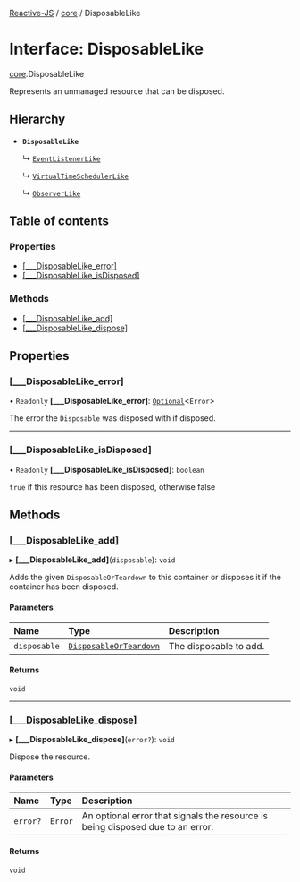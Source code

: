 [Reactive-JS](../README.md) / [core](../modules/core.md) / DisposableLike

# Interface: DisposableLike

[core](../modules/core.md).DisposableLike

Represents an unmanaged resource that can be disposed.

## Hierarchy

- **`DisposableLike`**

  ↳ [`EventListenerLike`](core.EventListenerLike.md)

  ↳ [`VirtualTimeSchedulerLike`](core.VirtualTimeSchedulerLike.md)

  ↳ [`ObserverLike`](core.ObserverLike.md)

## Table of contents

### Properties

- [[\_\_\_DisposableLike\_error]](core.DisposableLike.md#[___disposablelike_error])
- [[\_\_\_DisposableLike\_isDisposed]](core.DisposableLike.md#[___disposablelike_isdisposed])

### Methods

- [[\_\_\_DisposableLike\_add]](core.DisposableLike.md#[___disposablelike_add])
- [[\_\_\_DisposableLike\_dispose]](core.DisposableLike.md#[___disposablelike_dispose])

## Properties

### [\_\_\_DisposableLike\_error]

• `Readonly` **[\_\_\_DisposableLike\_error]**: [`Optional`](../modules/functions.md#optional)<`Error`\>

The error the `Disposable` was disposed with if disposed.

___

### [\_\_\_DisposableLike\_isDisposed]

• `Readonly` **[\_\_\_DisposableLike\_isDisposed]**: `boolean`

`true` if this resource has been disposed, otherwise false

## Methods

### [\_\_\_DisposableLike\_add]

▸ **[___DisposableLike_add]**(`disposable`): `void`

Adds the given `DisposableOrTeardown` to this container or disposes it if the container has been disposed.

#### Parameters

| Name | Type | Description |
| :------ | :------ | :------ |
| `disposable` | [`DisposableOrTeardown`](../modules/core.md#disposableorteardown) | The disposable to add. |

#### Returns

`void`

___

### [\_\_\_DisposableLike\_dispose]

▸ **[___DisposableLike_dispose]**(`error?`): `void`

Dispose the resource.

#### Parameters

| Name | Type | Description |
| :------ | :------ | :------ |
| `error?` | `Error` | An optional error that signals the resource is being disposed due to an error. |

#### Returns

`void`
